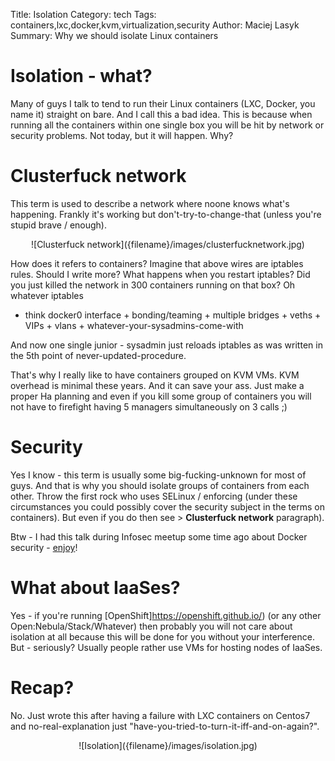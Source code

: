 Title: Isolation
Category: tech
Tags: containers,lxc,docker,kvm,virtualization,security
Author: Maciej Lasyk
Summary: Why we should isolate Linux containers

# Isolation - what? #

Many of guys I talk to tend to run their Linux containers (LXC, Docker, you
name it) straight on bare. And I call this a bad idea. This is because when
running all the containers within one single box you will be hit by network or
security problems. Not today, but it will happen. Why?

# Clusterfuck network #

This term is used to describe a network where noone knows what's happening.
Frankly it's working but don't-try-to-change-that (unless you're stupid  brave
/ enough).

<center>![Clusterfuck network]({filename}/images/clusterfucknetwork.jpg)</center>

How does it refers to containers? Imagine that above wires are iptables rules.
Should I write more? What happens when you restart iptables? Did you just
killed the network in 300 containers running on that box? Oh whatever iptables
- think docker0 interface + bonding/teaming + multiple bridges + veths + VIPs +
vlans + whatever-your-sysadmins-come-with

And now one single junior - sysadmin just reloads iptables as was written in
the 5th point of never-updated-procedure.

That's why I really like to have containers grouped on KVM VMs. KVM overhead is
minimal these years. And it can save your ass. Just make a proper Ha planning
and even if you kill some group of containers you will not have to firefight
having 5 managers simultaneously on 3 calls ;)

# Security #

Yes I know - this term is usually some big-fucking-unknown for most of guys.
And that is why you should isolate groups of containers from each other. Throw
the first rock who uses SELinux / enforcing (under these circumstances you
could possibly cover the security subject in the terms on containers). But even
if you do then see > **Clusterfuck network** paragraph).

Btw - I had this talk during Infosec meetup some time ago about Docker
security - [enjoy](http://www.slideshare.net/d0cent/docker-rhel)!

# What about IaaSes? #

Yes - if you're running [OpenShift]https://openshift.github.io/) (or any other
Open:Nebula/Stack/Whatever) then probably you will not care about isolation at
all because this will be done for you without your interference. But -
seriously? Usually people rather use VMs for hosting nodes of IaaSes.

# Recap? #

No. Just wrote this after having a failure with LXC containers on Centos7 and
no-real-explanation just "have-you-tried-to-turn-it-iff-and-on-again?".

<center>![Isolation]({filename}/images/isolation.jpg)</center>

